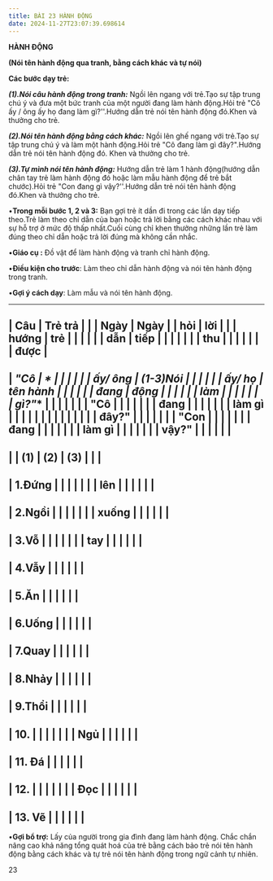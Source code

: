 ```yaml
---
title: BÀI 23 HÀNH ĐỘNG
date: 2024-11-27T23:07:39.698614
---
```


**HÀNH ĐỘNG**

**(Nói tên hành động qua tranh, bằng cách khác và tự nói)**

**Các bước dạy trẻ:**

***(1).Nói câu hành động trong tranh:*** Ngồi lên ngang với trẻ.Tạo sự
tập trung chú ý và đưa một bức tranh của một người đang làm hành
động.Hỏi trẻ "Cô ấy / ông ấy họ đang làm gì?''.Hướng dẫn trẻ nói tên
hành động đó.Khen và thưởng cho trẻ.

***(2).Nói tên hành động bằng cách khác:*** Ngồi lên ghế ngang với
trẻ.Tạo sự tập trung chú ý và làm một hành động.Hỏi trẻ "Cô đang làm
gì đây?".Hướng dẫn trẻ nói tên hành động đó. Khen và thưởng cho trẻ.

***(3).Tự mình nói tên hành động:*** Hướng dẫn trẻ làm 1 hành
động(hướng dẫn chân tay trẻ làm hành động đó hoặc làm mẫu hành động để
trẻ bắt chước).Hỏi trẻ "Con đang gì vậy?''.Hướng dẫn trẻ nói tên hành
động đó.Khen và thưởng cho trẻ.

•**Trong mỗi bước 1, 2 và 3:** Bạn gợi trẻ ít dần đi trong các lần dạy
tiếp theo.Trẻ làm theo chỉ dẫn của bạn hoặc trả lời bằng các cách khác
nhau với sự hỗ trợ ở mức độ thấp nhất.Cuối cùng chỉ khen thưởng những
lần trẻ làm đúng theo chỉ dẫn hoặc trả lời đúng mà không cần nhắc.

•**Giáo cụ :** Đồ vật để làm hành động và tranh chỉ hành động.

•**Điều kiện cho trước**: Làm theo chỉ dẫn hành động và nói tên hành
động trong tranh.

•**Gợi ý cách dạy**: Làm mẫu và nói tên hành động.

-------------------------------------------------------------------------
| **Câu     | **Trẻ trả |           |           | **Ngày    | **Ngày  |
| hỏi**     | lời**     |           |           | hướng     | trẻ     |
|           |           |           |           | dẫn**     | tiếp    |
|           |           |           |           |           | thu     |
|           |           |           |           |           | được**  |
-------------------------------------------------------------------------
| **"Cô   | *         |           |           |           |           |
| ấy/ ông | *(1-3)Nói |           |           |           |           |
| ấy/ họ  | tên hành  |           |           |           |           |
| đang    | động**    |           |           |           |           |
| làm     |           |           |           |           |           |
| gì?"** |           |           |           |           |           |
| **"Cô   |           |           |           |           |           |
| đang    |           |           |           |           |           |
| làm gì  |           |           |           |           |           |
|         |           |           |           |           |           |
|  đây?"** |           |           |           |           |           |
| **"Con  |           |           |           |           |           |
| đang    |           |           |           |           |           |
| làm gì  |           |           |           |           |           |
| vậy?"** |           |           |           |           |           |
-------------------------------------------------------------------------
|           | **(1)**   | **(2)**   | **(3)**   |           |           |
-------------------------------------------------------------------------
| 1.Đứng  |           |           |           |           |           |
| lên     |           |           |           |           |           |
-------------------------------------------------------------------------
| 2.Ngồi  |           |           |           |           |           |
| xuống   |           |           |           |           |           |
-------------------------------------------------------------------------
| 3.Vỗ    |           |           |           |           |           |
| tay     |           |           |           |           |           |
-------------------------------------------------------------------------
| 4.Vẫy   |           |           |           |           |           |
-------------------------------------------------------------------------
| 5.Ăn    |           |           |           |           |           |
-------------------------------------------------------------------------
| 6.Uống  |           |           |           |           |           |
-------------------------------------------------------------------------
| 7.Quay  |           |           |           |           |           |
-------------------------------------------------------------------------
| 8.Nhảy  |           |           |           |           |           |
-------------------------------------------------------------------------
| 9.Thổi  |           |           |           |           |           |
-------------------------------------------------------------------------
| 10.    |           |           |           |           |           |
| Ngủ     |           |           |           |           |           |
-------------------------------------------------------------------------
| 11. Đá |           |           |           |           |           |
-------------------------------------------------------------------------
| 12.    |           |           |           |           |           |
| Đọc     |           |           |           |           |           |
-------------------------------------------------------------------------
| 13. Vẽ |           |           |           |           |           |
-------------------------------------------------------------------------

•**Gợi bổ trợ:** Lấy của người trong gia đình đang làm hành động. Chắc
chắn nâng cao khả năng tổng quát hoá của trẻ bằng cách bảo trẻ nói tên
hành động bằng cách khác và tự trẻ nói tên hành động trong ngữ cảnh tự
nhiên.

23

